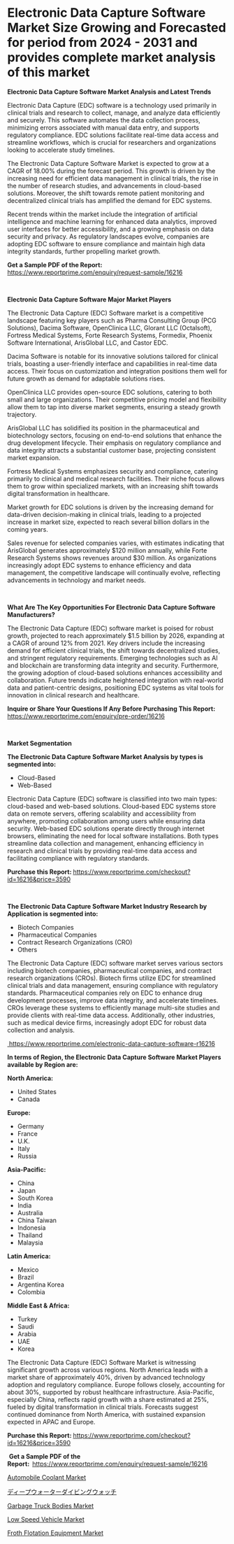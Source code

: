 <p><h1>Electronic Data Capture Software Market Size Growing and Forecasted for period from 2024 - 2031 and provides complete market analysis of this market</h1></p><p><strong>Electronic Data Capture Software Market Analysis and Latest Trends</strong></p>
<p><p>Electronic Data Capture (EDC) software is a technology used primarily in clinical trials and research to collect, manage, and analyze data efficiently and securely. This software automates the data collection process, minimizing errors associated with manual data entry, and supports regulatory compliance. EDC solutions facilitate real-time data access and streamline workflows, which is crucial for researchers and organizations looking to accelerate study timelines.</p><p>The Electronic Data Capture Software Market is expected to grow at a CAGR of 18.00% during the forecast period. This growth is driven by the increasing need for efficient data management in clinical trials, the rise in the number of research studies, and advancements in cloud-based solutions. Moreover, the shift towards remote patient monitoring and decentralized clinical trials has amplified the demand for EDC systems. </p><p>Recent trends within the market include the integration of artificial intelligence and machine learning for enhanced data analytics, improved user interfaces for better accessibility, and a growing emphasis on data security and privacy. As regulatory landscapes evolve, companies are adopting EDC software to ensure compliance and maintain high data integrity standards, further propelling market growth.</p></p>
<p><strong>Get a Sample PDF of the Report:&nbsp;</strong> <a href="https://www.reportprime.com/enquiry/request-sample/16216">https://www.reportprime.com/enquiry/request-sample/16216</a></p>
<p>&nbsp;</p>
<p><strong>Electronic Data Capture Software Major Market Players</strong></p>
<p><p>The Electronic Data Capture (EDC) Software market is a competitive landscape featuring key players such as Pharma Consulting Group (PCG Solutions), Dacima Software, OpenClinica LLC, Glorant LLC (Octalsoft), Fortress Medical Systems, Forte Research Systems, Formedix, Phoenix Software International, ArisGlobal LLC, and Castor EDC. </p><p>Dacima Software is notable for its innovative solutions tailored for clinical trials, boasting a user-friendly interface and capabilities in real-time data access. Their focus on customization and integration positions them well for future growth as demand for adaptable solutions rises. </p><p>OpenClinica LLC provides open-source EDC solutions, catering to both small and large organizations. Their competitive pricing model and flexibility allow them to tap into diverse market segments, ensuring a steady growth trajectory.</p><p>ArisGlobal LLC has solidified its position in the pharmaceutical and biotechnology sectors, focusing on end-to-end solutions that enhance the drug development lifecycle. Their emphasis on regulatory compliance and data integrity attracts a substantial customer base, projecting consistent market expansion. </p><p>Fortress Medical Systems emphasizes security and compliance, catering primarily to clinical and medical research facilities. Their niche focus allows them to grow within specialized markets, with an increasing shift towards digital transformation in healthcare.</p><p>Market growth for EDC solutions is driven by the increasing demand for data-driven decision-making in clinical trials, leading to a projected increase in market size, expected to reach several billion dollars in the coming years. </p><p>Sales revenue for selected companies varies, with estimates indicating that ArisGlobal generates approximately $120 million annually, while Forte Research Systems shows revenues around $30 million. As organizations increasingly adopt EDC systems to enhance efficiency and data management, the competitive landscape will continually evolve, reflecting advancements in technology and market needs.</p></p>
<p>&nbsp;</p>
<p><strong>What Are The Key Opportunities For Electronic Data Capture Software Manufacturers?</strong></p>
<p><p>The Electronic Data Capture (EDC) software market is poised for robust growth, projected to reach approximately $1.5 billion by 2026, expanding at a CAGR of around 12% from 2021. Key drivers include the increasing demand for efficient clinical trials, the shift towards decentralized studies, and stringent regulatory requirements. Emerging technologies such as AI and blockchain are transforming data integrity and security. Furthermore, the growing adoption of cloud-based solutions enhances accessibility and collaboration. Future trends indicate heightened integration with real-world data and patient-centric designs, positioning EDC systems as vital tools for innovation in clinical research and healthcare.</p></p>
<p><strong>Inquire or Share Your Questions If Any Before Purchasing This Report:</strong> <a href="https://www.reportprime.com/enquiry/pre-order/16216">https://www.reportprime.com/enquiry/pre-order/16216</a></p>
<p>&nbsp;</p>
<p><strong>Market Segmentation</strong></p>
<p><strong>The Electronic Data Capture Software Market Analysis by types is segmented into:</strong></p>
<p><ul><li>Cloud-Based</li><li>Web-Based</li></ul></p>
<p><p>Electronic Data Capture (EDC) software is classified into two main types: cloud-based and web-based solutions. Cloud-based EDC systems store data on remote servers, offering scalability and accessibility from anywhere, promoting collaboration among users while ensuring data security. Web-based EDC solutions operate directly through internet browsers, eliminating the need for local software installations. Both types streamline data collection and management, enhancing efficiency in research and clinical trials by providing real-time data access and facilitating compliance with regulatory standards.</p></p>
<p><strong>Purchase this Report:&nbsp;</strong><a href="https://www.reportprime.com/checkout?id=16216&price=3590">https://www.reportprime.com/checkout?id=16216&price=3590</a></p>
<p>&nbsp;</p>
<p><strong>The Electronic Data Capture Software Market Industry Research by Application is segmented into:</strong></p>
<p><ul><li>Biotech Companies</li><li>Pharmaceutical Companies</li><li>Contract Research Organizations (CRO)</li><li>Others</li></ul></p>
<p><p>The Electronic Data Capture (EDC) software market serves various sectors including biotech companies, pharmaceutical companies, and contract research organizations (CROs). Biotech firms utilize EDC for streamlined clinical trials and data management, ensuring compliance with regulatory standards. Pharmaceutical companies rely on EDC to enhance drug development processes, improve data integrity, and accelerate timelines. CROs leverage these systems to efficiently manage multi-site studies and provide clients with real-time data access. Additionally, other industries, such as medical device firms, increasingly adopt EDC for robust data collection and analysis.</p></p>
<p><a href="https://www.reportprime.com/electronic-data-capture-software-r16216">&nbsp;https://www.reportprime.com/electronic-data-capture-software-r16216</a></p>
<p><strong>In terms of Region, the Electronic Data Capture Software Market Players available by Region are:</strong></p>
<p>
    <p> <strong> North America: </strong>
        <ul>
            <li>United States</li>
            <li>Canada</li>
        </ul>
        </p> 
    <p> <strong> Europe: </strong>
        <ul>
            <li>Germany</li>
            <li>France</li>
            <li>U.K.</li>
            <li>Italy</li>
            <li>Russia</li>
        </ul>
        </p> 
    <p> <strong> Asia-Pacific: </strong>
        <ul>
            <li>China</li>
            <li>Japan</li>
            <li>South Korea</li>
            <li>India</li>
            <li>Australia</li>
            <li>China Taiwan</li>
            <li>Indonesia</li>
            <li>Thailand</li>
            <li>Malaysia</li>
        </ul>
        </p> 
    <p> <strong> Latin America: </strong>
        <ul>
            <li>Mexico</li>
            <li>Brazil</li>
            <li>Argentina Korea</li>
            <li>Colombia</li>
        </ul>
        </p> 
    <p> <strong> Middle East & Africa: </strong>
        <ul>
            <li>Turkey</li>
            <li>Saudi</li>
            <li>Arabia</li>
            <li>UAE</li>
            <li>Korea</li>
        </ul>
    </p>
    </p>
<p><p>The Electronic Data Capture (EDC) Software Market is witnessing significant growth across various regions. North America leads with a market share of approximately 40%, driven by advanced technology adoption and regulatory compliance. Europe follows closely, accounting for about 30%, supported by robust healthcare infrastructure. Asia-Pacific, especially China, reflects rapid growth with a share estimated at 25%, fueled by digital transformation in clinical trials. Forecasts suggest continued dominance from North America, with sustained expansion expected in APAC and Europe.</p></p>
<p><strong>Purchase this Report: </strong><a href="https://www.reportprime.com/checkout?id=16216&price=3590">https://www.reportprime.com/checkout?id=16216&price=3590</a></p>
<p>&nbsp;<strong>Get a Sample PDF of the Report:&nbsp;&nbsp;</strong><a href="https://www.reportprime.com/enquiry/request-sample/16216">https://www.reportprime.com/enquiry/request-sample/16216</a></p>
<p><strong></strong></p>
<p><p><a href="https://medium.com/@elisamohr1927/the-automobile-coolant-market-has-witnessed-significant-growth-in-recent-years-and-this-trend-is-96ec00d4bd31">Automobile Coolant Market</a></p><p><a href="https://medium.com/@ismaelblick2023/deep-water-diving-watch-market-%E3%81%AE%E3%82%B0%E3%83%AD%E3%83%BC%E3%83%90%E3%83%AB%E5%B8%82%E5%A0%B4%E6%A6%82%E8%A6%81%E3%81%AF-%E4%B8%96%E7%95%8C%E3%81%8A%E3%82%88%E3%81%B3%E4%B8%BB%E8%A6%81%E5%B8%82%E5%A0%B4%E3%81%AB%E3%81%8A%E3%81%91%E3%82%8B%E6%A5%AD%E7%95%8C%E3%81%AB%E5%BD%B1%E9%9F%BF%E3%82%92%E4%B8%8E%E3%81%88%E3%82%8B%E4%B8%BB%E8%A6%81%E3%81%AA%E3%83%88%E3%83%AC%E3%83%B3%E3%83%89%E3%81%AB%E3%81%A4%E3%81%84%E3%81%A6-%E7%8B%AC%E8%87%AA%E3%81%AE%E8%A6%96%E7%82%B9%E3%82%92%E6%8F%90%E4%BE%9B%E3%81%97%E3%81%BE%E3%81%99-14f64a7756a4">ディープウォーターダイビングウォッチ</a></p><p><a href="https://issuu.com/reportprime-2/docs/garbage-truck-bodies-market-size-20_8821345548b4ee">Garbage Truck Bodies Market</a></p><p><a href="https://issuu.com/reportprime-2/docs/low-speed-vehicle-market-size-2030._6ea48ecda178cd">Low Speed Vehicle Market</a></p><p><a href="https://www.linkedin.com/pulse/what-factors-influence-froth-flotation-equipment-market-coming-juk2f?trackingId=pX9wZugmQB2YeHvbU7pxeQ%3D%3D">Froth Flotation Equipment Market</a></p></p>